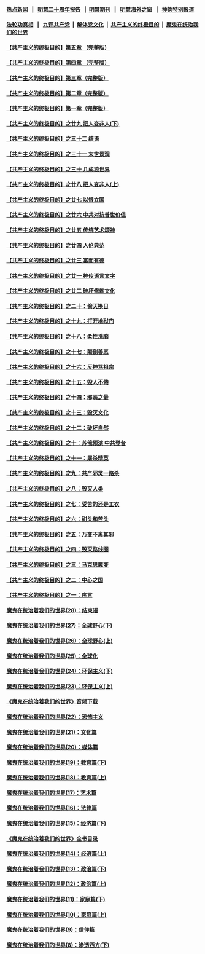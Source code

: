 #### [热点新闻](热点新闻.md?t=08161233)  &nbsp;&nbsp;|&nbsp;&nbsp; [明慧二十周年报告](https://github.com/gfw-breaker/mh-reports/blob/master/README.md?t=08161233) &nbsp;&nbsp;|&nbsp;&nbsp;[明慧期刊](https://github.com/gfw-breaker/mh-qikan) &nbsp;&nbsp;|&nbsp;&nbsp; [明慧海外之窗](https://github.com/gfw-breaker/mh-news/blob/master/README.md?t=08161233) &nbsp;&nbsp;|&nbsp;&nbsp; [神韵特别报道](https://github.com/gfw-breaker/mh-news/blob/master/shenyun.md?t=08161233) 

#### [法轮功真相](https://github.com/gfw-breaker/truth/blob/master/README.md?t=08161233) &nbsp;&nbsp;|&nbsp;&nbsp; [九评共产党](../../../../9ping.md/blob/master/README.md?t=08161233) &nbsp;|&nbsp; [解体党文化](../../../../jtdwh.md/blob/master/README.md?t=08161233)  &nbsp;|&nbsp; [共产主义的终极目的](../../../../gczydzjmd.md/blob/master/README.md?t=08161233) &nbsp;|&nbsp; [魔鬼在统治我们的世界](../../../../mgztzwmdsj.md/blob/master/README.md?t=08161233) 

#### [【共产主义的终极目的】第五章 （完整版）](../pages/nsc422/n11428912.md?t=08161233) 

#### [【共产主义的终极目的】第四章 （完整版）](../pages/nsc422/n11428907.md?t=08161233) 

#### [【共产主义的终极目的】第三章（完整版）](../pages/nsc422/n11428848.md?t=08161233) 

#### [【共产主义的终极目的】第二章（完整版）](../pages/nsc422/n11428831.md?t=08161233) 

#### [【共产主义的终极目的】第一章（完整版）](../pages/nsc422/n11417651.md?t=08161233) 

#### [【共产主义的终极目的】之廿九 把人变非人(下)](../pages/nsc422/n11344140.md?t=08161233) 

#### [【共产主义的终极目的】之三十二 结语](../pages/nsc422/n11360535.md?t=08161233) 

#### [【共产主义的终极目的】之三十一 末世景观](../pages/nsc422/n11351129.md?t=08161233) 

#### [【共产主义的终极目的】之三十 几成狼世界](../pages/nsc422/n11348280.md?t=08161233) 

#### [【共产主义的终极目的】之廿八 把人变非人(上)](../pages/nsc422/n11340492.md?t=08161233) 

#### [【共产主义的终极目的】之廿七 以恨立国](../pages/nsc422/n11336944.md?t=08161233) 

#### [【共产主义的终极目的】之廿六 中共对抗普世价值](../pages/nsc422/n11324785.md?t=08161233) 

#### [【共产主义的终极目的】之廿五 传统艺术颂神](../pages/nsc422/n11296396.md?t=08161233) 

#### [【共产主义的终极目的】之廿四 人伦典范](../pages/nsc422/n11296397.md?t=08161233) 

#### [【共产主义的终极目的】之廿三 富而有德](../pages/nsc422/n11283598.md?t=08161233) 

#### [【共产主义的终极目的】之廿一 神传语言文字](../pages/nsc422/n11263265.md?t=08161233) 

#### [【共产主义的终极目的】之廿二 破坏修炼文化](../pages/nsc422/n11245728.md?t=08161233) 

#### [【共产主义的终极目的】之二十：偷天换日](../pages/nsc422/n11238846.md?t=08161233) 

#### [【共产主义的终极目的】之十九：打开地狱门](../pages/nsc422/n11206376.md?t=08161233) 

#### [【共产主义的终极目的】之十八：柔性洗脑](../pages/nsc422/n11199994.md?t=08161233) 

#### [【共产主义的终极目的】之十七：颠倒善恶](../pages/nsc422/n11179782.md?t=08161233) 

#### [【共产主义的终极目的】之十六：反神骂祖宗](../pages/nsc422/n11166798.md?t=08161233) 

#### [【共产主义的终极目的】之十五：毁人不倦](../pages/nsc422/n11166792.md?t=08161233) 

#### [【共产主义的终极目的】之十四：邪恶之最](../pages/nsc422/n11150249.md?t=08161233) 

#### [【共产主义的终极目的】之十三：毁灭文化](../pages/nsc422/n11135227.md?t=08161233) 

#### [【共产主义的终极目的】之十二：破坏自然](../pages/nsc422/n11135214.md?t=08161233) 

#### [【共产主义的终极目的】之十：苏俄预演 中共登台](../pages/nsc422/n11118424.md?t=08161233) 

#### [【共产主义的终极目的】之十一：屠杀精英](../pages/nsc422/n11118442.md?t=08161233) 

#### [【共产主义的终极目的】之九：共产邪灵一路杀](../pages/nsc422/n11114139.md?t=08161233) 

#### [【共产主义的终极目的】之八：毁灭人类](../pages/nsc422/n11108503.md?t=08161233) 

#### [【共产主义的终极目的】之七：受苦的还是工农](../pages/nsc422/n11101809.md?t=08161233) 

#### [【共产主义的终极目的】之六：甜头和苦头](../pages/nsc422/n11096971.md?t=08161233) 

#### [【共产主义的终极目的】之五：万变不离其邪](../pages/nsc422/n11091285.md?t=08161233) 

#### [【共产主义的终极目的】之四：毁灭路线图](../pages/nsc422/n11086284.md?t=08161233) 

#### [【共产主义的终极目的】之三：马克思魔变](../pages/nsc422/n11061941.md?t=08161233) 

#### [【共产主义的终极目的】之二：中心之国](../pages/nsc422/n11047728.md?t=08161233) 

#### [【共产主义的终极目的】之一：序言](../pages/nsc422/n11086077.md?t=08161233) 

#### [魔鬼在统治着我们的世界(28)：结束语](../pages/nsc422/n10936246.md?t=08161233) 

#### [魔鬼在统治着我们的世界(27)：全球野心(下)](../pages/nsc422/n10928319.md?t=08161233) 

#### [魔鬼在统治着我们的世界(26)：全球野心(上)](../pages/nsc422/n10900318.md?t=08161233) 

#### [魔鬼在统治着我们的世界(25)：全球化](../pages/nsc422/n10788205.md?t=08161233) 

#### [魔鬼在统治着我们的世界(24)：环保主义(下)](../pages/nsc422/n10695307.md?t=08161233) 

#### [魔鬼在统治着我们的世界(23)：环保主义(上)](../pages/nsc422/n10688613.md?t=08161233) 

#### [《魔鬼在统治着我们的世界》音频下载](../pages/nsc422/n10635553.md?t=08161233) 

#### [魔鬼在统治着我们的世界(22)：恐怖主义](../pages/nsc422/n10614727.md?t=08161233) 

#### [魔鬼在统治着我们的世界(21)：文化篇](../pages/nsc422/n10597706.md?t=08161233) 

#### [魔鬼在统治着我们的世界(20)：媒体篇](../pages/nsc422/n10586579.md?t=08161233) 

#### [魔鬼在统治着我们的世界(19)：教育篇(下)](../pages/nsc422/n10564808.md?t=08161233) 

#### [魔鬼在统治着我们的世界(18)：教育篇(上)](../pages/nsc422/n10526970.md?t=08161233) 

#### [魔鬼在统治着我们的世界(17)：艺术篇](../pages/nsc422/n10499093.md?t=08161233) 

#### [魔鬼在统治着我们的世界(16)：法律篇](../pages/nsc422/n10485969.md?t=08161233) 

#### [魔鬼在统治着我们的世界(15)：经济篇(下)](../pages/nsc422/n10469975.md?t=08161233) 

#### [《魔鬼在统治着我们的世界》全书目录](../pages/nsc422/n10464261.md?t=08161233) 

#### [魔鬼在统治着我们的世界(14)：经济篇(上)](../pages/nsc422/n10457370.md?t=08161233) 

#### [魔鬼在统治着我们的世界(13)：政治篇(下)](../pages/nsc422/n10448270.md?t=08161233) 

#### [魔鬼在统治着我们的世界(12)：政治篇(上)](../pages/nsc422/n10444576.md?t=08161233) 

#### [魔鬼在统治着我们的世界(11)：家庭篇(下)](../pages/nsc422/n10440961.md?t=08161233) 

#### [魔鬼在统治着我们的世界(10)：家庭篇(上)](../pages/nsc422/n10435448.md?t=08161233) 

#### [魔鬼在统治着我们的世界(9)：信仰篇](../pages/nsc422/n10432159.md?t=08161233) 

#### [魔鬼在统治着我们的世界(8)：渗透西方(下)](../pages/nsc422/n10429603.md?t=08161233) 

